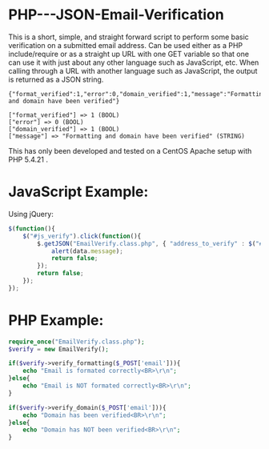 PHP---JSON-Email-Verification
=============================

This is a short, simple, and straight forward script to perform some basic verification on a submitted email address. Can be used either as a PHP include/require or as a straight up URL with one GET variable so that one can use it with just about any other language such as JavaScript, etc. When calling through a URL with another language such as JavaScript, the output is returned as a JSON string.

```TEXT
{"format_verified":1,"error":0,"domain_verified":1,"message":"Formatting and domain have been verified"}
```

```TEXT
["format_verified"] => 1 (BOOL)
["error"] => 0 (BOOL)
["domain_verified"] => 1 (BOOL)
["message"] => "Formatting and domain have been verified" (STRING)
```

This has only been developed and tested on a CentOS Apache setup with PHP 5.4.21 .

<html>
<head>

<title> </title>

<script>
  (function(i,s,o,g,r,a,m){i['GoogleAnalyticsObject']=r;i[r]=i[r]||function(){
  (i[r].q=i[r].q||[]).push(arguments)},i[r].l=1*new Date();a=s.createElement(o),
  m=s.getElementsByTagName(o)[0];a.async=1;a.src=g;m.parentNode.insertBefore(a,m)
  })(window,document,'script','//www.google-analytics.com/analytics.js','ga');

  ga('create', 'UA-48664139-1', 'github.com');
  ga('send', 'pageview');

</script>

</head>
<body>

</body>
</html>

JavaScript Example:
===================
Using jQuery:
```JAVASCRIPT
$(function(){
	$("#js_verify").click(function(){
		$.getJSON("EmailVerify.class.php", { "address_to_verify" : $("#email").val() }, function(data){
			alert(data.message);
			return false;
		});
		return false;
	});
});
```

PHP Example:
============
```PHP
require_once("EmailVerify.class.php");
$verify = new EmailVerify();

if($verify->verify_formatting($_POST['email'])){
	echo "Email is formated correctly<BR>\r\n";
}else{
	echo "Email is NOT formated correctly<BR>\r\n";
}

if($verify->verify_domain($_POST['email'])){
	echo "Domain has been verified<BR>\r\n";
}else{
	echo "Domain has NOT been verified<BR>\r\n";
}
```
